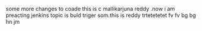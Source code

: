 
some more changes to coade
 this is c mallikarjuna reddy .now i am preacting jenkins topic is buld triger
 som.this is reddy trtetetetet fv fv bg bg hn jm 
